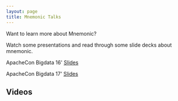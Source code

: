 ```yaml
---
layout: page
title: Mnemonic Talks
---
```


Want to learn more about Mnemonic?

Watch some presentations and read through some slide decks about mnemonic.

ApacheCon Bigdata 16' [Slides](https://wiki.apache.org/incubator/MnemonicProposal?action=AttachFile&do=get&target=Project_Mnemonic_Pub1.0.pdf)

ApacheCon Bigdata 17' [Slides](http://events.linuxfoundation.org/sites/events/files/slides/Mnemonic.pdf)

## Videos

<!-- * Mnemonic [slides](https://apachebigdata2016.sched.org/speaker/yanping_wang.1uxngcr4)

    <iframe width="595" height="485"
            src="https://www.youtube.com/embed/ABCDE" frameborder="0"
            allowfullscreen>
    </iframe>
    <div style="margin-bottom:5px"> <strong> <a href="https://apachebigdata2016.sched.org/speaker/yanping_wang.1uxngcr4" target="_blank">Bla Talk </a> </strong> by <strong> <a href="https://www.youtube.com/watch?v=UKgjd4ttg8o" target="_blank">Kurt Grutzmacher</a> </strong></div> -->

